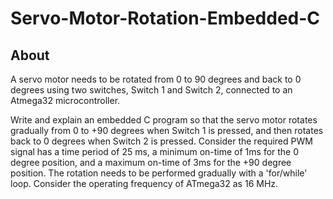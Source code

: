 # Servo-Motor-Rotation-Embedded-C

## About

A servo motor needs to be rotated from 0 to 90 degrees and back to 0 degrees using two switches, Switch 1 and Switch 2, connected to an Atmega32 microcontroller.

Write and explain an embedded C program so that the servo motor rotates gradually from 0 to +90 degrees when Switch 1 is pressed, and then rotates back to 0 degrees when Switch 2 is pressed. Consider the required PWM signal has a time period of 25 ms, a minimum on-time of 1ms for the 0 degree position, and a maximum on-time of 3ms for the +90 degree position. The rotation needs to be performed gradually with a 'for/while' loop. Consider the operating frequency of ATmega32 as 16 MHz.
